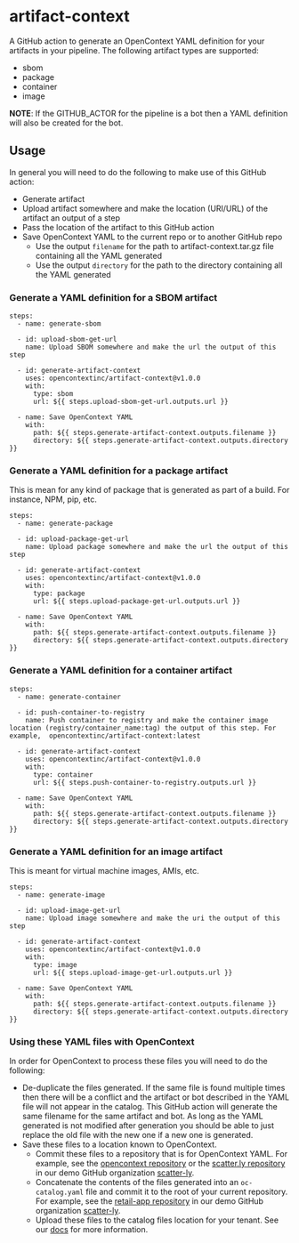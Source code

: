 # artifact-context

A GitHub action to generate an OpenContext YAML definition for your artifacts in your pipeline. The following artifact types are supported:
* sbom
* package
* container
* image

**NOTE**: If the GITHUB_ACTOR for the pipeline is a bot then a YAML definition will also be created for the bot.

## Usage
In general you will need to do the following to make use of this GitHub action:

* Generate artifact
* Upload artifact somewhere and make the location (URI/URL) of the artifact an output of a step
* Pass the location of the artifact to this GitHub action
* Save OpenContext YAML to the current repo or to another GitHub repo
  * Use the output `filename` for the path to artifact-context.tar.gz file containing all the YAML generated
  * Use the output `directory` for the path to the directory containing all the YAML generated

### Generate a YAML definition for a SBOM artifact

```
steps:
  - name: generate-sbom

  - id: upload-sbom-get-url
    name: Upload SBOM somewhere and make the url the output of this step

  - id: generate-artifact-context
    uses: opencontextinc/artifact-context@v1.0.0
    with:
      type: sbom
      url: ${{ steps.upload-sbom-get-url.outputs.url }}

  - name: Save OpenContext YAML
    with:
      path: ${{ steps.generate-artifact-context.outputs.filename }}
      directory: ${{ steps.generate-artifact-context.outputs.directory }}
```

### Generate a YAML definition for a package artifact
This is mean for any kind of package that is generated as part of a build. For instance, NPM, pip, etc.
```
steps:
  - name: generate-package

  - id: upload-package-get-url
    name: Upload package somewhere and make the url the output of this step

  - id: generate-artifact-context
    uses: opencontextinc/artifact-context@v1.0.0
    with:
      type: package
      url: ${{ steps.upload-package-get-url.outputs.url }}

  - name: Save OpenContext YAML
    with:
      path: ${{ steps.generate-artifact-context.outputs.filename }}
      directory: ${{ steps.generate-artifact-context.outputs.directory }}
```

### Generate a YAML definition for a container artifact
```
steps:
  - name: generate-container

  - id: push-container-to-registry
    name: Push container to registry and make the container image location (registry/container_name:tag) the output of this step. For example,  opencontextinc/artifact-context:latest

  - id: generate-artifact-context
    uses: opencontextinc/artifact-context@v1.0.0
    with:
      type: container
      url: ${{ steps.push-container-to-registry.outputs.url }}

  - name: Save OpenContext YAML
    with:
      path: ${{ steps.generate-artifact-context.outputs.filename }}
      directory: ${{ steps.generate-artifact-context.outputs.directory }}
```

### Generate a YAML definition for an image artifact
This is meant for virtual machine images, AMIs, etc.
```
steps:
  - name: generate-image

  - id: upload-image-get-url
    name: Upload image somewhere and make the uri the output of this step

  - id: generate-artifact-context
    uses: opencontextinc/artifact-context@v1.0.0
    with:
      type: image
      url: ${{ steps.upload-image-get-url.outputs.url }}

  - name: Save OpenContext YAML
    with:
      path: ${{ steps.generate-artifact-context.outputs.filename }}
      directory: ${{ steps.generate-artifact-context.outputs.directory }}
```

### Using these YAML files with OpenContext
In order for OpenContext to process these files you will need to do the following:
- De-duplicate the files generated. If the same file is found multiple times then there will be a conflict and the artifact or bot described in the YAML file will not appear in the catalog. This GitHub action will generate the same filename for the same artifact and bot. As long as the YAML generated is not modified after generation you should be able to just replace the old file with the new one if a new one is generated.
- Save these files to a location known to OpenContext.
  - Commit these files to a repository that is for OpenContext YAML. For example, see the [opencontext repository](https://github.com/scatter-ly/opencontext) or the [scatter.ly repository](https://github.com/scatter-ly/scatter.ly) in our demo GitHub organization [scatter-ly](https://github.com/scatter-ly).
  - Concatenate the contents of the files generated into an `oc-catalog.yaml` file and commit it to the root of your current repository. For example, see the [retail-app repository](https://github.com/scatter-ly/retail-app) in our demo GitHub organization [scatter-ly](https://github.com/scatter-ly).
  - Upload these files to the catalog files location for your tenant. See our [docs](https://docs.opencontext.com/docs/getting-started/client-portal#catalog-files) for more information.
